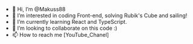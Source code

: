 - 👋 Hi, I’m @Makuss88
- 👀 I’m interested in coding Front-end, solving Rubik's Cube and sailing!
- 🌱 I’m currently learning React and TypeScript.
- 💞️ I’m looking to collaborate on this code :)
- 📫 How to reach me [YouTube_Chanel]

